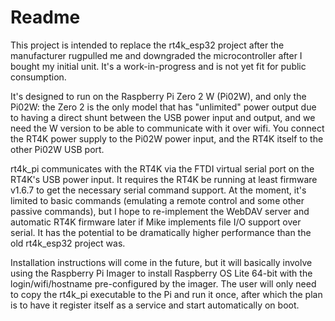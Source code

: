 # Readme

This project is intended to replace the rt4k_esp32 project after the manufacturer rugpulled me and downgraded the microcontroller after I bought my initial unit. It's a work-in-progress and is not yet fit for public consumption.

It's designed to run on the Raspberry Pi Zero 2 W (Pi02W), and only the Pi02W: the Zero 2 is the only model that has "unlimited" power output due to having a direct shunt between the USB power input and output, and we need the W version to be able to communicate with it over wifi. You connect the RT4K power supply to the Pi02W power input, and the RT4K itself to the other Pi02W USB port.

rt4k_pi communicates with the RT4K via the FTDI virtual serial port on the RT4K's USB power input. It requires the RT4K be running at least firmware v1.6.7 to get the necessary serial command support. At the moment, it's limited to basic commands (emulating a remote control and some other passive commands), but I hope to re-implement the WebDAV server and automatic RT4K firmware later if Mike implements file I/O support over serial. It has the potential to be dramatically higher performance than the old rt4k_esp32 project was.

Installation instructions will come in the future, but it will basically involve using the Raspberry Pi Imager to install Raspberry OS Lite 64-bit with the login/wifi/hostname pre-configured by the imager. The user will only need to copy the rt4k_pi executable to the Pi and run it once, after which the plan is to have it register itself as a service and start automatically on boot.
